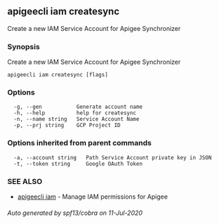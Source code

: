 ## apigeecli iam createsync

Create a new IAM Service Account for Apigee Synchronizer

### Synopsis

Create a new IAM Service Account for Apigee Synchronizer

```
apigeecli iam createsync [flags]
```

### Options

```
  -g, --gen           Generate account name
  -h, --help          help for createsync
  -n, --name string   Service Account Name
  -p, --prj string    GCP Project ID
```

### Options inherited from parent commands

```
  -a, --account string   Path Service Account private key in JSON
  -t, --token string     Google OAuth Token
```

### SEE ALSO

* [apigeecli iam](apigeecli_iam.md)	 - Manage IAM permissions for Apigee

###### Auto generated by spf13/cobra on 11-Jul-2020
